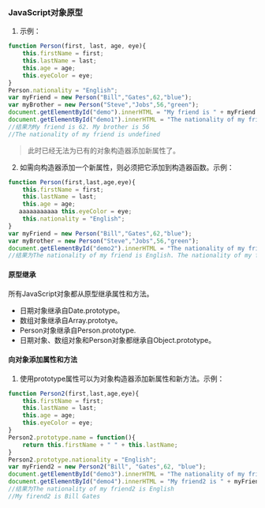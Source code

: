 ### JavaScript对象原型
1. 示例：
```javascript
function Person(first, last, age, eye){
    this.firstName = first;
    this.lastName = last;
    this.age = age;
    this.eyeColor = eye;
}
Person.nationality = "English";
var myFriend = new Person("Bill","Gates",62,"blue");
var myBrother = new Person("Steve","Jobs",56,"green");
document.getElementById("demo").innerHTML = "My friend is " + myFriend.age + ". My brother is " + myBrother.age;
document.getElementById("demo1").innerHTML = "The nationality of my friend is " + myFriend.nationality.
//结果为My friend is 62. My brother is 56
//The nationality of my friend is undefined
```
>此时已经无法为已有的对象构造器添加新属性了。
2. 如需向构造器添加一个新属性，则必须把它添加到构造器函数。示例：
```javascript
function Person(first,last,age,eye){
    this.firstName = first;
    this.lastName = last;
    this.age = age;
   aaaaaaaaaaa this.eyeColor = eye;
    this.nationality = "English";
}
var myFriend = new Person("Bill","Gates",62,"blue");
var myBrother = new Person("Steve","Jobs",56,"green");
document.getElementById("demo2").innerHTML = "The nationality of my friend is " + myFriend.nationality + ". The nationality of my friend is " + myBrother.nationality;
//结果为The nationality of my friend is English. The nationality of my friend is English
```
#### 原型继承
所有JavaScript对象都从原型继承属性和方法。
- 日期对象继承自Date.prototype。
- 数组对象继承自Array.prototye。
- Person对象继承自Person.prototype.
- 日期对象、数组对象和Person对象都继承自Object.prototype。
#### 向对象添加属性和方法
1. 使用prototype属性可以为对象构造器添加新属性和新方法。示例：
```javascript
function Person2(first,last,age,eye){
    this.firstName = first;
    this.lastName = last;
    this.age = age;
    this.eyeColor = eye;
}
Person2.prototype.name = function(){
    return this.firstName + " " + this.lastName;
}
Person2.prototype.nationality = "English";
var myFriend2 = new Person2("Bill", "Gates",62, "blue");
document.getElementById("demo3").innerHTML = "The nationality of my friend2 is " + myFriend2.nationality;
document.getElementById("demo4").innerHTML = "My friend2 is " + myFriend2.name();
//结果为The nationality of my friend2 is English
//My firend2 is Bill Gates
```
